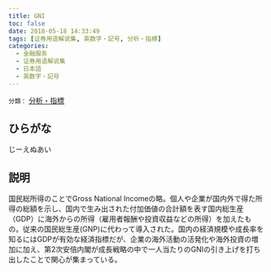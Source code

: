 ```yaml
---
title: GNI
toc: false
date: 2018-05-18 14:33:49
tags: [证券用语解说集, 英数字・記号, 分析・指標]
categories:
  - 金融服务
  - 证券用语解说集
  - 日本語
  - 英数字・記号
---
```


`分類：` [分析・指標](/tags/分析・指標/)

## ひらがな

じーえぬあい

## 説明

国民総所得のことでGross National Incomeの略。個人や企業が国内外で得た所得の総額を示し、国内で生み出された付加価値の合計額を表す国内総生産（GDP）に海外からの所得（雇用者報酬や投資収益などの所得）を加えたもの。従来の国民総生産(GNP)に代わって導入された。国内の経済規模や成長率を知るにはGDPが有効な経済指標だが、企業の海外活動の活発化や海外投資の増加に加え、第2次安倍内閣が成長戦略の中で一人当たりのGNIの引き上げを打ち出したことで関心が集まっている。
